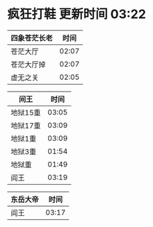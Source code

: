 # 疯狂打鞋 更新时间 03:22

| 四象苍茫长老   | 时间    |
|--------|-------|
| 苍茫大厅 | 02:07 |
| 苍茫大厅掉 | 02:07 |
| 虚无之关 | 02:05 |

| 间王   | 时间    |
|--------|-------|
| 地狱15重 | 03:05 |
| 地狱17重 | 03:09 |
| 地狱1重 | 03:09 |
| 地狱3重 | 01:54 |
| 地狱重 | 01:49 |
| 阎王 | 03:19 |

| 东岳大帝   | 时间    |
|--------|-------|
| 阎王 | 03:17 |